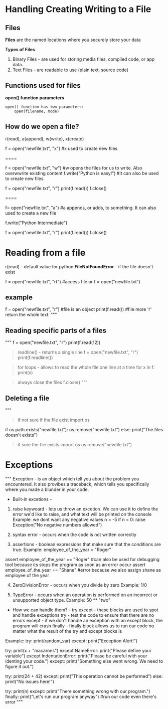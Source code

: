# Handling Creating Writing to a File 

## Files
**Files** are the named locations where you securely store your data 

**Types of Files**
1. Binary Files - are used for storing media files, compiled code, or app data.
2. Text Files - are readable to use (plain text, source code)


## Functions used for files 
**open() function parameters**
```
open() function has two parameters: 
    open(filename, mode)
```

## How do we open a file?
r(read), a(append), w(write), x(create)

f = open("newfile.txt", "x") #x used to create new files

====

f = open("newfile.txt", "w") #w opens the files for us to write. Also overwwrite existing content
f.write("Python is easy!") #It can also be used to create new files. 

f = open("newfile.txt", "r") 
print(f.read())
f.close()

====

f= open("newfile.txt", "a") #a appends, or adds, to something. It can also used to create a new file

f.write("Python Intermediate")

f = open("newfile.txt", "r") 
print(f.read())
f.close()


# Reading from a file

r(read) - default value for python 
**FileNotFoundError** - if the file doesn't exist

f = open("newfile.txt", "rt") #access file 
or
f = open("newfile.txt")

## example
f = open("newfile.txt", "r") #file is an object
print(f.read()) #file more 'r' return the whole text.
"""

## Reading specific parts of a files
"""
f = open("newfile.txt", "r")
print(f.read(12))

>readline() - returns a single line
f = open("newfile.txt", "r")
print(f.readline())

>for loops - allows to read the whole file one line at a time
for x in f:
    print(x)

>always close the files
f.close()
"""

## Deleting a file
"""
>if not sure if the file exist
import os

if os.path.exists("newfile.txt"):
    os.remove("newfile.txt")
else:
    print("The files doesn't exists")

>if sure the file exists
import os
os.remove("newfile.txt")



# Exceptions 
"""
Exception - is an object which tell you about the problem you encountered. It also provibes a traceback, which tells
you specifically where you made a blunder in your code. 

- Built-in excetions -
1. raise keywoard - lets us throw an excetion. We can use it to define the error we'd like to raise, and what text
will be printed on the console
Example: we dont want any negative values
n = -5
if n < 0:
    raise Exception("No negative numbers allowed")

2. syntax error - occurs when the code is not written correctly

3. assertions - boolean expressions that make sure that the conditions are true.
Example: 
employee_of_the_year = "Roger"

assert employee_of_the_year == "Roger"
#can also be used for debugging tool because its stops the program as soon as an error occur
assert employee_of_the_year == "Shane" #error because we also assign shane as employee of the year

4. ZeroDivisionError - occurs when you divide by zero
Example: 
1/0

5. TypeError - occurs when an operation is performed on an incorrect or unsupported object type. 
Example: 
50 ** "two"

- How we can handle them? - 
try except - these blocks are used to spot and handle exceptions
try - test the code to ensure that there are no errors
except - if we don't handle an exception with an except block, the program will crash
finally - finally block allows us to run our code no matter what the result of the try and except blocks is

Example: 
try: 
    print(random_var)
except:
    print("Exception Alert!")

try:
    print(x + "macarons")
except NameError:
    print("Please define your variable")
except IndentationError:
    print("Please be careful with your identing your code.")
except:
    print("Something else went wrong. We need to figure it out.")

try:
    print(24 + 42)
except:
    print("This operation cannot be performed")
else:
    print("No issues here!")

try: 
    print(n)
except:
    print("There something wrong with our program.")
finally:
    print("Let's run our program anyway") #run our code even there's error
"""
